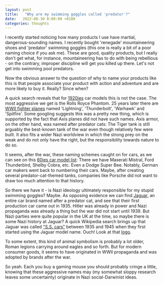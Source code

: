 ```yaml
---
layout: post
title:   "Why are my swimming goggles called 'predator'?"
date:   2022-08-30 8:00:00 +0100
categories: thoughts
---
```


I recently started noticing how many products I use have martial, dangerous-sounding names. I recently bought 'renegade' mountaineering shoes and 'predator' swimming goggles (this one is really a bit of a poor naming choice if you ask me). These are good, quality products, but I really don't get what, for instance, mountaineering has to do with being rebellious - on the contrary, improper discipline will get you killed up there. Let's not get into swimming pool predators.

Now the obvious answer to the question of why to name your products like this is that people associate your product with action and adventure and are more likely to buy it. Really? Since when? 

A quick search reveals that for [1920ies](https://www.supercars.net/blog/cars-by-decade/1920s-cars/) car models this is not the case. The most aggressive we get is the Rolls Royce Phantom. 25 years later there are [WWII fighter planes](https://en.wikipedia.org/wiki/List_of_aircraft_of_World_War_II) named 'Lightning', 'Thunderbolt', 'Warhawk' and 'Spitfire'. Some googling suggests this was a pretty new thing, which is supported by the fact that Axis planes did not have such names. Axis armor, on the other hand, was named after predator cats: The Tiger tank is still arguably the best-known tank of the war even though relatively few were built. It also fits a wider Nazi worldview in which the strong prey on the weak and do not only have the right, but the responsibility towards nature to do so.

It seems, after the war, these naming schemes caught on for cars, as we can see on this [60ies car model list](https://www.supercars.net/blog/cars-by-decade/1960s-cars/): There we have Maserati Mistral, Ford Thunderbird, Shelby Cobra, etc. Even a Dodge Super Bee. Notably, German car makers went back to numbering their cars. Maybe, after creating several predator-cat-themed tanks, companies like Porsche did not want to draw too much attention to that history.

So there we have it - is Nazi ideology ultimately responsible for my stupid swimming goggles? Maybe. As opposing evidence we can find [Jaguar](https://en.wikipedia.org/wiki/Jaguar_Cars), an entire car brand named after a predator cat, and see that their first production car came out in 1935. Hitler was already in power and Nazi propaganda was already a thing but the war did not start until 1939. But Nazi parties were quite popular in the UK at the time, so maybe there is some Nazi history at Jaguar? A quick Wikipedia search brings up that Jaguar was called ["S.S. cars"](https://en.wikipedia.org/wiki/SS_Cars) between 1935 and 1945 when they first started using the Jaguar model name. Ouch! Look at that [logo](https://en.wikipedia.org/wiki/SS_Cars#/media/File:SScarsbadge.png).

To some extent, this kind of animal symbolism is probably a lot older, Roman legions carrying around eagles and so forth. But for modern consumer goods, it seems to have originated in WWII propaganda and was adopted by brands after the war.

So yeah. Each you buy a gaming mouse you should probably cringe a little, knowing that these aggressive names may (my somewhat sloppy research leaves some uncertainty) originate in Nazi social-Darwinist 
ideas. 


